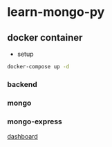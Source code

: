 # learn-mongo-py

## docker container

- setup

```sh
docker-compose up -d
```

### backend

### mongo

### mongo-express

[dashboard](http://localhost:8081)
